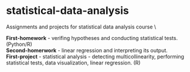 # statistical-data-analysis
Assignments and projects for statistical data analysis course \

**First-homework** - verifing hypotheses and conducting statistical tests. (Python/R) \
**Second-homerwork** - linear regression and interpreting its output. \
**First-project** - statistical analysis - detecting multicollinearity, performing statistical tests, data visualization, linear regression. (R)
